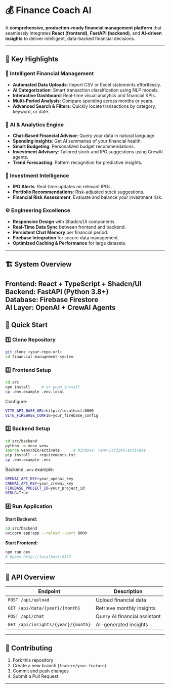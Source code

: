 # 💰 Finance Coach AI 

A **comprehensive, production-ready financial management platform** that seamlessly integrates **React (frontend)**, **FastAPI (backend)**, and **AI-driven insights** to deliver intelligent, data-backed financial decisions. 

---

## 🌟 Key Highlights

### 🔹 Intelligent Financial Management
- **Automated Data Uploads**: Import CSV or Excel statements effortlessly.
- **AI Categorization**: Smart transaction classification using NLP models.
- **Interactive Dashboard**: Real-time visual analytics and financial KPIs.
- **Multi-Period Analysis**: Compare spending across months or years.
- **Advanced Search & Filters**: Quickly locate transactions by category, keyword, or date.

### 🤖 AI & Analytics Engine
- **Chat-Based Financial Advisor**: Query your data in natural language.
- **Spending Insights**: Get AI summaries of your financial health.
- **Smart Budgeting**: Personalized budget recommendations.
- **Investment Advisory**: Tailored stock and IPO suggestions using CrewAI agents.
- **Trend Forecasting**: Pattern recognition for predictive insights.

### 💼 Investment Intelligence
- **IPO Alerts**: Real-time updates on relevant IPOs.
- **Portfolio Recommendations**: Risk-adjusted stock suggestions.
- **Financial Risk Assessment**: Evaluate and balance your investment risk.

### ⚙️ Engineering Excellence
- **Responsive Design** with Shadcn/UI components.
- **Real-Time Data Sync** between frontend and backend.
- **Persistent Chat Memory** per financial period.
- **Firebase Integration** for secure data management.
- **Optimized Caching & Performance** for large datasets.
---

## 🏗️ System Overview

**Frontend**: React + TypeScript + Shadcn/UI  
**Backend**: FastAPI (Python 3.8+)  
**Database**: Firebase Firestore  
**AI Layer**: OpenAI + CrewAI Agents  
---

## 🚀 Quick Start


### 1️⃣ Clone Repository
```bash
git clone <your-repo-url>
cd financial-management-system
```

### 2️⃣ Frontend Setup
```bash
cd src
npm install     # or pnpm install
cp .env.example .env.local
```

Configure:
```bash
VITE_API_BASE_URL=http://localhost:8000
VITE_FIREBASE_CONFIG=your_firebase_config
```

### 3️⃣ Backend Setup
```bash
cd src/backend
python -m venv venv
source venv/bin/activate      # Windows: venv\Scripts\activate
pip install -r requirements.txt
cp .env.example .env
```

Backend `.env` example:
```bash
OPENAI_API_KEY=your_openai_key
CREWAI_API_KEY=your_crewai_key
FIREBASE_PROJECT_ID=your_project_id
DEBUG=True
```

### 4️⃣ Run Application

**Start Backend:**
```bash
cd src/backend
uvicorn app:app --reload --port 8000
```

**Start Frontend:**
```bash
npm run dev
# Opens http://localhost:5173
```

---

## 🔌 API Overview

| Endpoint | Description |
|-----------|--------------|
| `POST /api/upload` | Upload financial data |
| `GET /api/data/{year}/{month}` | Retrieve monthly insights |
| `POST /api/chat` | Query AI financial assistant |
| `GET /api/insights/{year}/{month}` | AI-generated insights |

---

## 🤝 Contributing

1. Fork this repository  
2. Create a new branch (`feature/your-feature`)  
3. Commit and push changes  
4. Submit a Pull Request  

---


